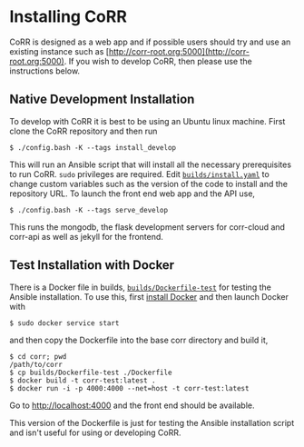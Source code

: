 # Installing CoRR

CoRR is designed as a web app and if possible users should try and use
an existing instance such as
[http://corr-root.org:5000](http://corr-root.org:5000). If you wish to
develop CoRR, then please use the instructions below.

## Native Development Installation

To develop with CoRR it is best to be using an Ubuntu linux
machine. First clone the CoRR repository and then run

    $ ./config.bash -K --tags install_develop

This will run an Ansible script that will install all the necessary
prerequisites to run CoRR. `sudo` privileges are required. Edit
[`builds/install.yaml`](builds/install.yaml) to change custom
variables such as the version of the code to install and the
repository URL. To launch the front end web app and the API use,

    $ ./config.bash -K --tags serve_develop

This runs the mongodb, the flask development servers for corr-cloud
and corr-api as well as jekyll for the frontend.

## Test Installation with Docker

There is a Docker file in builds,
[`builds/Dockerfile-test`](builds/Dockerfile-test) for testing the
Ansible installation. To use this, first
[install Docker](https://docs.docker.com/engine/installation/linux/ubuntulinux/)
and then launch Docker with

    $ sudo docker service start

and then copy the Dockerfile into the base corr directory and build
it,

    $ cd corr; pwd
    /path/to/corr
    $ cp builds/Dockerfile-test ./Dockerfile
    $ docker build -t corr-test:latest .
    $ docker run -i -p 4000:4000 --net=host -t corr-test:latest

Go to [http://localhost:4000](http://localhost:4000) and the front end
should be available.

This version of the Dockerfile is just for testing the Ansible
installation script and isn't useful for using or developing CoRR.
